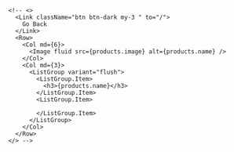 <!-- import React from "react";
import { Routes, Route } from "react-router-dom";
import { Container } from "react-bootstrap";
import Footer from "./components/Footer";
import Header from "./components/Header";
import HomeScreen from "./screens/HomeScreen";
import ProductScreen from "./screens/ProductScreen";

const App = () => { 
  return (
    <React.Fragment>
        <Header />
        <main className="py-3">
          <Container>
      <Routes>
            <Route exact path="/" element={<HomeScreen/>} />
            <Route path="/product/:id" element={<ProductScreen/>} />
      </Routes>
          </Container>
        </main>
        <Footer />
    </React.Fragment>
  );
};

export default App; -->

<!-- import React from 'react'
// import { Link } from 'react-router-dom'
// import { Row, Col, Image, ListGroup, Card, Button } from 'react-bootstrap'
// import Rating from '../components/Rating';
import products from '../products';

const ProductScreen = ({ match }) => {

    const product = products.find((p) => p._id === match.params.id)
    
    return <div>{product.name}</div>
    
}

export default ProductScreen 

import React from 'react';
import ReactDOM from 'react-dom';
import { BrowserRouter } from "react-router-dom";
import './bootstrap.min.css'
import './index.css';
import App from './App';
 

ReactDOM.render(
  <BrowserRouter>
    <App />
  </BrowserRouter>,
  document.getElementById('root')
); -->

    <!-- <>
      <Link className="btn btn-dark my-3 " to="/">
        Go Back
      </Link>
      <Row>
        <Col md={6}>
          <Image fluid src={products.image} alt={products.name} />
        </Col>
        <Col md={3}>
          <ListGroup variant="flush">
            <ListGroup.Item>
              <h3>{products.name}</h3>
            </ListGroup.Item>
            <ListGroup.Item>

            </ListGroup.Item>
          </ListGroup>
        </Col>
      </Row>
    </> -->